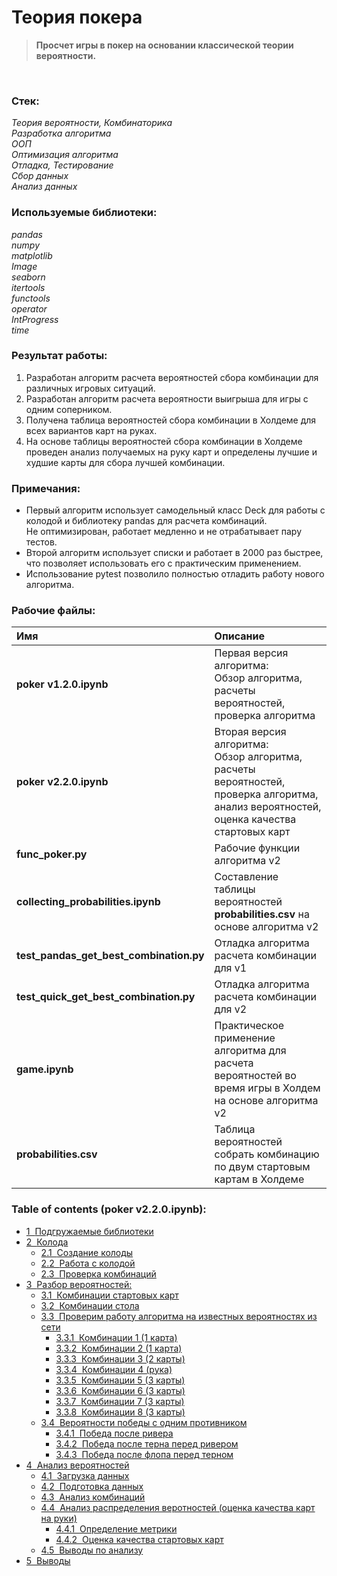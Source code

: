 # Теория покера
> **Просчет игры в покер на основании классической теории вероятности.**

<br/>

### Стек:

*Теория вероятности, Комбинаторика<br/>Разработка алгоритма<br/>ООП<br/>Оптимизация алгоритма<br/>Отладка, Тестирование<br/>Сбор данных<br/>Анализ данных*

### Используемые библиотеки:
*pandas<br/>numpy<br/>matplotlib<br/>Image<br/>seaborn<br/>itertools<br/>functools<br/>operator<br/>IntProgress<br/>time*

### Результат работы:

1. Разработан алгоритм расчета вероятностей сбора комбинации для различных игровых ситуаций.
2. Разработан алгоритм расчета вероятности выигрыша для игры с одним соперником.
3. Получена таблица вероятностей сбора комбинации в Холдеме для всех вариантов карт на руках.
4. На основе таблицы вероятностей сбора комбинации в Холдеме проведен анализ получаемых на руку карт и определены лучшие и худшие карты для сбора лучшей комбинации.

### Примечания:

* Первый алгоритм использует самодельный класс Deck для работы с колодой и библиотеку pandas для расчета комбинаций.<br/>Не оптимизирован, работает медленно и не отрабатывает пару тестов.
* Второй алгоритм использует списки и работает в 2000 раз быстрее, что позволяет использовать его с практическим применением.
* Использование pytest позволило полностью отладить работу нового алгоритма.

### Рабочие файлы:
| Имя                                     | Описание                                                                                                                                    |
|:----------------------------------------|:--------------------------------------------------------------------------------------------------------------------------------------------|
| **poker v1.2.0.ipynb**                  | Первая версия алгоритма:<br/>Обзор алгоритма, расчеты вероятностей, проверка алгоритма                                                      |
| **poker v2.2.0.ipynb**                  | Вторая версия алгоритма:<br/>Обзор алгоритма, расчеты вероятностей, проверка алгоритма, анализ вероятностей, оценка качества стартовых карт |
| **func_poker.py**                       | Рабочие функции алгоритма v2                                                                                                                |
| **collecting_probabilities.ipynb**      | Составление таблицы вероятностей **probabilities.csv** на основе алгоритма v2                                                               |
| **test_pandas_get_best_combination.py** | Отладка алгоритма расчета комбинации для v1                                                                                                 |
| **test_quick_get_best_combination.py**  | Отладка алгоритма расчета комбинации для v2                                                                                                 |
| **game.ipynb**                          | Практическое применение алгоритма для расчета вероятностей во время игры в Холдем на основе алгоритма v2                                    |
| **probabilities.csv**                   | Таблица вероятностей собрать комбинацию по двум стартовым картам в Холдеме                                                                  |


### Table of contents (poker v2.2.0.ipynb):

<div class="toc"><ul class="toc-item"><li><span><a href="#Подгружаемые-библиотеки" data-toc-modified-id="Подгружаемые-библиотеки-1"><span class="toc-item-num">1&nbsp;&nbsp;</span>Подгружаемые библиотеки</a></span></li><li><span><a href="#Колода" data-toc-modified-id="Колода-2"><span class="toc-item-num">2&nbsp;&nbsp;</span>Колода</a></span><ul class="toc-item"><li><span><a href="#Создание-колоды" data-toc-modified-id="Создание-колоды-2.1"><span class="toc-item-num">2.1&nbsp;&nbsp;</span>Создание колоды</a></span></li><li><span><a href="#Работа-с-колодой" data-toc-modified-id="Работа-с-колодой-2.2"><span class="toc-item-num">2.2&nbsp;&nbsp;</span>Работа с колодой</a></span></li><li><span><a href="#Проверка-комбинаций" data-toc-modified-id="Проверка-комбинаций-2.3"><span class="toc-item-num">2.3&nbsp;&nbsp;</span>Проверка комбинаций</a></span></li></ul></li><li><span><a href="#Разбор-вероятностей:" data-toc-modified-id="Разбор-вероятностей:-3"><span class="toc-item-num">3&nbsp;&nbsp;</span>Разбор вероятностей:</a></span><ul class="toc-item"><li><span><a href="#Комбинации-стартовых-карт" data-toc-modified-id="Комбинации-стартовых-карт-3.1"><span class="toc-item-num">3.1&nbsp;&nbsp;</span>Комбинации стартовых карт</a></span></li><li><span><a href="#Комбинации-стола" data-toc-modified-id="Комбинации-стола-3.2"><span class="toc-item-num">3.2&nbsp;&nbsp;</span>Комбинации стола</a></span></li><li><span><a href="#Проверим-работу-алгоритма-на-известных-вероятностях-из-сети" data-toc-modified-id="Проверим-работу-алгоритма-на-известных-вероятностях-из-сети-3.3"><span class="toc-item-num">3.3&nbsp;&nbsp;</span>Проверим работу алгоритма на известных вероятностях из сети</a></span><ul class="toc-item"><li><span><a href="#Комбинации-1-(1-карта)" data-toc-modified-id="Комбинации-1-(1-карта)-3.3.1"><span class="toc-item-num">3.3.1&nbsp;&nbsp;</span>Комбинации 1 (1 карта)</a></span></li><li><span><a href="#Комбинации-2-(1-карта)" data-toc-modified-id="Комбинации-2-(1-карта)-3.3.2"><span class="toc-item-num">3.3.2&nbsp;&nbsp;</span>Комбинации 2 (1 карта)</a></span></li><li><span><a href="#Комбинации-3-(2-карты)" data-toc-modified-id="Комбинации-3-(2-карты)-3.3.3"><span class="toc-item-num">3.3.3&nbsp;&nbsp;</span>Комбинации 3 (2 карты)</a></span></li><li><span><a href="#Комбинации-4-(рука)" data-toc-modified-id="Комбинации-4-(рука)-3.3.4"><span class="toc-item-num">3.3.4&nbsp;&nbsp;</span>Комбинации 4 (рука)</a></span></li><li><span><a href="#Комбинации-5-(3-карты)" data-toc-modified-id="Комбинации-5-(3-карты)-3.3.5"><span class="toc-item-num">3.3.5&nbsp;&nbsp;</span>Комбинации 5 (3 карты)</a></span></li><li><span><a href="#Комбинации-6-(3-карты)" data-toc-modified-id="Комбинации-6-(3-карты)-3.3.6"><span class="toc-item-num">3.3.6&nbsp;&nbsp;</span>Комбинации 6 (3 карты)</a></span></li><li><span><a href="#Комбинации-7-(3-карты)" data-toc-modified-id="Комбинации-7-(3-карты)-3.3.7"><span class="toc-item-num">3.3.7&nbsp;&nbsp;</span>Комбинации 7 (3 карты)</a></span></li><li><span><a href="#Комбинации-8-(3-карты)" data-toc-modified-id="Комбинации-8-(3-карты)-3.3.8"><span class="toc-item-num">3.3.8&nbsp;&nbsp;</span>Комбинации 8 (3 карты)</a></span></li></ul></li><li><span><a href="#Вероятности-победы-с-одним-противником" data-toc-modified-id="Вероятности-победы-с-одним-противником-3.4"><span class="toc-item-num">3.4&nbsp;&nbsp;</span>Вероятности победы с одним противником</a></span><ul class="toc-item"><li><span><a href="#Победа-после-ривера" data-toc-modified-id="Победа-после-ривера-3.4.1"><span class="toc-item-num">3.4.1&nbsp;&nbsp;</span>Победа после ривера</a></span></li><li><span><a href="#Победа-после-терна-перед-ривером" data-toc-modified-id="Победа-после-терна-перед-ривером-3.4.2"><span class="toc-item-num">3.4.2&nbsp;&nbsp;</span>Победа после терна перед ривером</a></span></li><li><span><a href="#Победа-после-флопа-перед-терном" data-toc-modified-id="Победа-после-флопа-перед-терном-3.4.3"><span class="toc-item-num">3.4.3&nbsp;&nbsp;</span>Победа после флопа перед терном</a></span></li></ul></li></ul></li><li><span><a href="#Анализ-вероятностей" data-toc-modified-id="Анализ-вероятностей-4"><span class="toc-item-num">4&nbsp;&nbsp;</span>Анализ вероятностей</a></span><ul class="toc-item"><li><span><a href="#Загрузка-данных" data-toc-modified-id="Загрузка-данных-4.1"><span class="toc-item-num">4.1&nbsp;&nbsp;</span>Загрузка данных</a></span></li><li><span><a href="#Подготовка-данных" data-toc-modified-id="Подготовка-данных-4.2"><span class="toc-item-num">4.2&nbsp;&nbsp;</span>Подготовка данных</a></span></li><li><span><a href="#Анализ-комбинаций" data-toc-modified-id="Анализ-комбинаций-4.3"><span class="toc-item-num">4.3&nbsp;&nbsp;</span>Анализ комбинаций</a></span></li><li><span><a href="#Анализ-распределения-веротностей-(оценка-качества-карт-на-руки)" data-toc-modified-id="Анализ-распределения-веротностей-(оценка-качества-карт-на-руки)-4.4"><span class="toc-item-num">4.4&nbsp;&nbsp;</span>Анализ распределения веротностей (оценка качества карт на руки)</a></span><ul class="toc-item"><li><span><a href="#Определение-метрики" data-toc-modified-id="Определение-метрики-4.4.1"><span class="toc-item-num">4.4.1&nbsp;&nbsp;</span>Определение метрики</a></span></li><li><span><a href="#Оценка-качества-стартовых-карт" data-toc-modified-id="Оценка-качества-стартовых-карт-4.4.2"><span class="toc-item-num">4.4.2&nbsp;&nbsp;</span>Оценка качества стартовых карт</a></span></li></ul></li><li><span><a href="#Выводы-по-анализу" data-toc-modified-id="Выводы-по-анализу-4.5"><span class="toc-item-num">4.5&nbsp;&nbsp;</span>Выводы по анализу</a></span></li></ul></li><li><span><a href="#Выводы" data-toc-modified-id="Выводы-5"><span class="toc-item-num">5&nbsp;&nbsp;</span>Выводы</a></span></li></ul></div>
